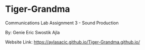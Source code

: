 # Tiger-Grandma
Communications Lab Assignment 3 - Sound Production

By:
Genie
Eric
Swostik
Ajla

Website Link: https://aylasacic.github.io/Tiger-Grandma.github.io/
